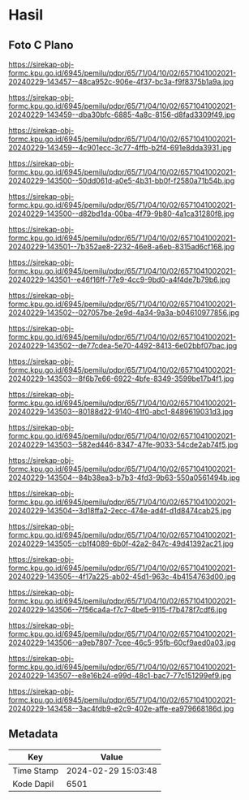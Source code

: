 # Hasil

## Foto C Plano

https://sirekap-obj-formc.kpu.go.id/6945/pemilu/pdpr/65/71/04/10/02/6571041002021-20240229-143457--48ca952c-906e-4f37-bc3a-f9f8375b1a9a.jpg

https://sirekap-obj-formc.kpu.go.id/6945/pemilu/pdpr/65/71/04/10/02/6571041002021-20240229-143459--dba30bfc-6885-4a8c-8156-d8fad3309f49.jpg

https://sirekap-obj-formc.kpu.go.id/6945/pemilu/pdpr/65/71/04/10/02/6571041002021-20240229-143459--4c901ecc-3c77-4ffb-b2f4-691e8dda3931.jpg

https://sirekap-obj-formc.kpu.go.id/6945/pemilu/pdpr/65/71/04/10/02/6571041002021-20240229-143500--50dd061d-a0e5-4b31-bb0f-f2580a71b54b.jpg

https://sirekap-obj-formc.kpu.go.id/6945/pemilu/pdpr/65/71/04/10/02/6571041002021-20240229-143500--d82bd1da-00ba-4f79-9b80-4a1ca31280f8.jpg

https://sirekap-obj-formc.kpu.go.id/6945/pemilu/pdpr/65/71/04/10/02/6571041002021-20240229-143501--7b352ae8-2232-46e8-a6eb-8315ad6cf168.jpg

https://sirekap-obj-formc.kpu.go.id/6945/pemilu/pdpr/65/71/04/10/02/6571041002021-20240229-143501--e46f16ff-77e9-4cc9-9bd0-a4f4de7b79b6.jpg

https://sirekap-obj-formc.kpu.go.id/6945/pemilu/pdpr/65/71/04/10/02/6571041002021-20240229-143502--027057be-2e9d-4a34-9a3a-b04610977856.jpg

https://sirekap-obj-formc.kpu.go.id/6945/pemilu/pdpr/65/71/04/10/02/6571041002021-20240229-143502--de77cdea-5e70-4492-8413-6e02bbf07bac.jpg

https://sirekap-obj-formc.kpu.go.id/6945/pemilu/pdpr/65/71/04/10/02/6571041002021-20240229-143503--8f6b7e66-6922-4bfe-8349-3599be17b4f1.jpg

https://sirekap-obj-formc.kpu.go.id/6945/pemilu/pdpr/65/71/04/10/02/6571041002021-20240229-143503--80188d22-9140-41f0-abc1-8489619031d3.jpg

https://sirekap-obj-formc.kpu.go.id/6945/pemilu/pdpr/65/71/04/10/02/6571041002021-20240229-143503--582ed446-8347-47fe-9033-54cde2ab74f5.jpg

https://sirekap-obj-formc.kpu.go.id/6945/pemilu/pdpr/65/71/04/10/02/6571041002021-20240229-143504--84b38ea3-b7b3-4fd3-9b63-550a0561494b.jpg

https://sirekap-obj-formc.kpu.go.id/6945/pemilu/pdpr/65/71/04/10/02/6571041002021-20240229-143504--3d18ffa2-2ecc-474e-ad4f-d1d8474cab25.jpg

https://sirekap-obj-formc.kpu.go.id/6945/pemilu/pdpr/65/71/04/10/02/6571041002021-20240229-143505--cb1f4089-6b0f-42a2-847c-49d41392ac21.jpg

https://sirekap-obj-formc.kpu.go.id/6945/pemilu/pdpr/65/71/04/10/02/6571041002021-20240229-143505--4f17a225-ab02-45d1-963c-4b4154763d00.jpg

https://sirekap-obj-formc.kpu.go.id/6945/pemilu/pdpr/65/71/04/10/02/6571041002021-20240229-143506--7f56ca4a-f7c7-4be5-9115-f7b478f7cdf6.jpg

https://sirekap-obj-formc.kpu.go.id/6945/pemilu/pdpr/65/71/04/10/02/6571041002021-20240229-143506--a9eb7807-7cee-46c5-95fb-60cf9aed0a03.jpg

https://sirekap-obj-formc.kpu.go.id/6945/pemilu/pdpr/65/71/04/10/02/6571041002021-20240229-143507--e8e16b24-e99d-48c1-bac7-77c151299ef9.jpg

https://sirekap-obj-formc.kpu.go.id/6945/pemilu/pdpr/65/71/04/10/02/6571041002021-20240229-143458--3ac4fdb9-e2c9-402e-affe-ea979668186d.jpg


## Metadata

| Key        | Value               |
| ---------- | ------------------- |
| Time Stamp | 2024-02-29 15:03:48 |
| Kode Dapil | 6501                |



